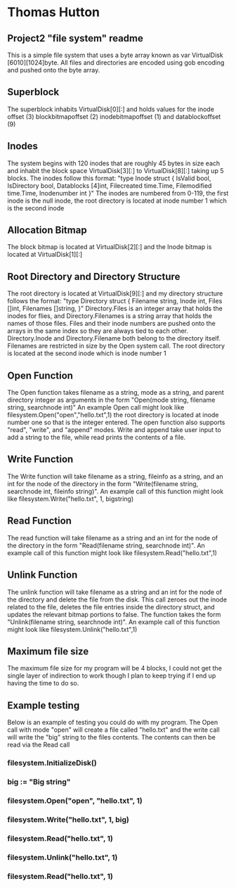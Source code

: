 # Thomas Hutton
## Project2 "file system" readme
This is a simple file system that uses a byte array known as var VirtualDisk [6010][1024]byte. All files and directories are encoded using gob encoding and pushed onto the byte array. 
## Superblock
The superblock inhabits VirtualDisk[0][:] and holds values for the inode offset (3) blockbitmapoffset (2) inodebitmapoffset (1) and datablockoffset (9)
## Inodes
The system begins with 120 inodes that are roughly 45 bytes in size each and inhabit the block space VirtualDisk[3][:] to VirtualDisk[8][:] taking up 5 blocks. The inodes follow this format:
"type Inode struct {
	IsValid      bool,
	IsDirectory  bool,
	Datablocks   [4]int,
	Filecreated  time.Time,
	Filemodified time.Time,
	Inodenumber  int
}"
The inodes are numbered from 0-119, the first inode is the null inode, the root directory is located at inode number 1 which is the second inode
## Allocation Bitmap
The block bitmap is located at VirtualDisk[2][:] and the Inode bitmap is located at VirtualDisk[1][:]
## Root Directory and Directory Structure
The root directory is located at VirtualDisk[9][:] and my directory structure follows the format: 
"type Directory struct {
	Filename  string,
	Inode     int,
	Files     []int,
	Filenames []string,
}"
Directory.Files is an integer array that holds the inodes for flies, and Directory.Filenames is a string array that holds the names of those files. Files and their inode numbers are pushed onto the arrays in the same index so they are always tied to each other. Directory.Inode and Directory.Filename both belong to the directory itself. Filenames are restricted in size by the Open system call. The root directory is located at the second inode which is inode number 1
## Open Function
The Open function takes filename as a string, mode as a string, and parent directory integer as arguments in the form "Open(mode string, filename string, searchnode int)"
An example Open call might look like filesystem.Open("open","hello.txt",1) the root directory is located at inode number one so that is the integer entered.
The open function also supports "read", "write", and "append" modes. Write and append take user input to add a string to the file, while read prints the contents of a file.
## Write Function
The Write function will take filename as a string, fileinfo as a string, and an int for the node of the directory in the form "Write(filename string, searchnode int, fileinfo string)". An example call of this function might look like filesystem.Write("hello.txt", 1, bigstring)
## Read Function
The read function will take filename as a string and an int for the node of the directory in the form "Read(filename string, searchnode int)".
An example call of this function might look like filesystem.Read("hello.txt",1)
## Unlink Function
The unlink function will take filename as a string and an int for the node of the directory and delete the file from the disk. This call zeroes out the inode related to the file, deletes the file entries inside the directory struct, and updates the relevant bitmap portions to false. The function takes the form "Unlink(filename string, searchnode int)". An example call of this function might look like filesystem.Unlink("hello.txt",1)
## Maximum file size
The maximum file size for my program will be 4 blocks, I could not get the single layer of indirection to work though I plan to keep trying if I end up having the time to do so.
## Example testing
Below is an example of testing you could do with my program. The Open call with mode "open" will create a file called "hello.txt" and the write call will write the "big" string to the files contents. The contents can then be read via the Read call
### filesystem.InitializeDisk()
### big := "Big string"
### filesystem.Open("open", "hello.txt", 1)
### filesystem.Write("hello.txt", 1, big)
### filesystem.Read("hello.txt", 1)
### filesystem.Unlink("hello.txt", 1)
### filesystem.Read("hello.txt", 1)
